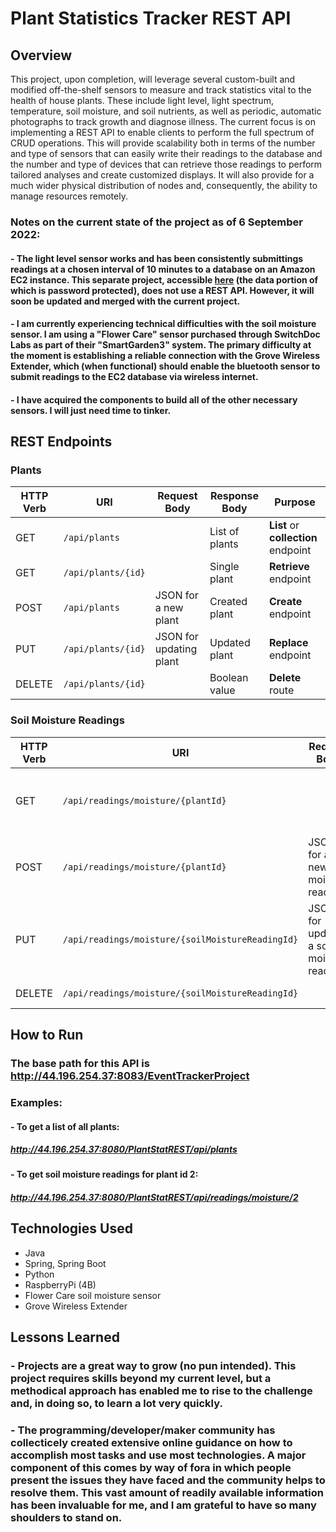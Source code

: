 # Plant Statistics Tracker REST API

## Overview
This project, upon completion, will leverage several custom-built and modified off-the-shelf sensors to measure and track statistics vital to the health of house plants. These include light level, light spectrum, temperature, soil moisture, and soil nutrients, as well as periodic, automatic photographs to track growth and diagnose illness. The current focus is on implementing a REST API to enable clients to perform the full spectrum of CRUD operations. This will provide scalability both in terms of the number and type of sensors that can easily write their readings to the database and the number and type of devices that can retrieve those readings to perform tailored analyses and create customized displays. It will also provide for a much wider physical distribution of nodes and, consequently, the ability to manage resources remotely.

### Notes on the current state of the project as of 6 September 2022:
#### - The light level sensor works and has been consistently submittings readings at a chosen interval of 10 minutes to a database on an Amazon EC2 instance. This separate project, accessible [here](http://44.196.254.37:8080/HousePlantChooser/) (the data portion of which is password protected), does not use a REST API. However, it will soon be updated and merged with the current project.
#### - I am currently experiencing technical difficulties with the soil moisture sensor. I am using a "Flower Care" sensor purchased through SwitchDoc Labs as part of their "SmartGarden3" system. The primary difficulty at the moment is establishing a reliable connection with the Grove Wireless Extender, which (when functional) should enable the bluetooth sensor to submit readings to the EC2 database via wireless internet.
#### - I have acquired the components to build all of the other necessary sensors. I will just need time to tinker.

## REST Endpoints

### Plants

| HTTP Verb | URI                      | Request Body             | Response Body  | Purpose                             |
|-----------|--------------------------|--------------------------|----------------|-------------------------------------|
| GET       | `/api/plants `           |                          | List of plants | **List** or **collection** endpoint |
| GET       | `/api/plants/{id}`       |                          | Single plant   | **Retrieve** endpoint               |
| POST      | `/api/plants`            | JSON for a new plant     | Created plant  | **Create** endpoint                 |
| PUT       | `/api/plants/{id}`       | JSON for updating plant  | Updated plant  | **Replace** endpoint                |
| DELETE    | `/api/plants/{id}`       |                          | Boolean value  | **Delete** route                    |

### Soil Moisture Readings

| HTTP Verb | URI                                              | Request Body                              | Response Body                              | Purpose                             |
|-----------|--------------------------------------------------|-------------------------------------------|--------------------------------------------|-------------------------------------|
| GET       | `/api/readings/moisture/{plantId}`               |                                           | List of soil moisture readings by plant id | **List** or **collection** endpoint |
| POST      | `/api/readings/moisture/{plantId}`               | JSON for a new soil moisture reading      | Created soil moisture reading              | **Create** endpoint                 |
| PUT       | `/api/readings/moisture/{soilMoistureReadingId}` | JSON for updating a soil moisture reading | Updated soil moisture reading              | **Replace** endpoint                |
| DELETE    | `/api/readings/moisture/{soilMoistureReadingId}` |                                           | Boolean value                              | **Delete** route                    |

## How to Run
### The base path for this API is http://44.196.254.37:8083/EventTrackerProject

### Examples:
#### - To get a list of all plants:
##### http://44.196.254.37:8080/PlantStatREST/api/plants

#### - To get soil moisture readings for plant id 2:
##### http://44.196.254.37:8080/PlantStatREST/api/readings/moisture/2

## Technologies Used
* Java
* Spring, Spring Boot
* Python
* RaspberryPi (4B)
* Flower Care soil moisture sensor
* Grove Wireless Extender

## Lessons Learned
### - Projects are a great way to grow (no pun intended). This project requires skills beyond my current level, but a methodical approach has enabled me to rise to the challenge and, in doing so, to learn a lot very quickly.
### - The programming/developer/maker community has collecticely created extensive online guidance on how to accomplish most tasks and use most technologies. A major component of this comes by way of fora in which people present the issues they have faced and the community helps to resolve them. This vast amount of readily available information has been invaluable for me, and I am grateful to have so many shoulders to stand on.
